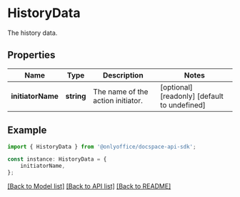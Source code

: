 # HistoryData

The history data.

## Properties

Name | Type | Description | Notes
------------ | ------------- | ------------- | -------------
**initiatorName** | **string** | The name of the action initiator. | [optional] [readonly] [default to undefined]

## Example

```typescript
import { HistoryData } from '@onlyoffice/docspace-api-sdk';

const instance: HistoryData = {
    initiatorName,
};
```

[[Back to Model list]](../README.md#documentation-for-models) [[Back to API list]](../README.md#documentation-for-api-endpoints) [[Back to README]](../README.md)
